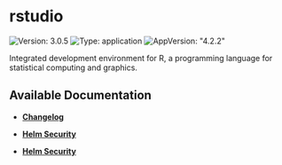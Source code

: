 # rstudio

![Version: 3.0.5](https://img.shields.io/badge/Version-3.0.5-informational?style=flat-square) ![Type: application](https://img.shields.io/badge/Type-application-informational?style=flat-square) ![AppVersion: "4.2.2"](https://img.shields.io/badge/AppVersion-"4.2.2"-informational?style=flat-square)

Integrated development environment for R, a programming language for statistical computing and graphics.

## Available Documentation

- [**Changelog**](CHANGELOG)

- [**Helm Security**](container-security)

- [**Helm Security**](helm-security)

